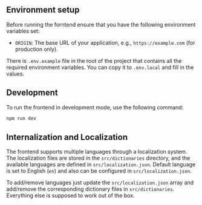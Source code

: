 ## Environment setup

Before running the forntend ensure that you have the following environment variables set:

- `ORIGIN`: The base URL of your application, e.g., `https://example.com` (for production only).

There is `.env.example` file in the root of the project that contains all the required environment variables. You can copy it to `.env.local` and fill in the values.

## Development

To run the frontend in development mode, use the following command:

```bash
npm run dev
```

## Internalization and Localization

The frontend supports multiple languages through a localization system. The localization files are stored in the `src/dictionaries` directory, and the available languages are defined in `src/localization.json`. Default language is set to English (`en`) and also can be configured in `src/localization.json`.

To add/remove languages just update the `src/localization.json` array and add/remove the corresponding dictionary files in `src/dictionaries`. Everything else is supposed to work out of the box.
